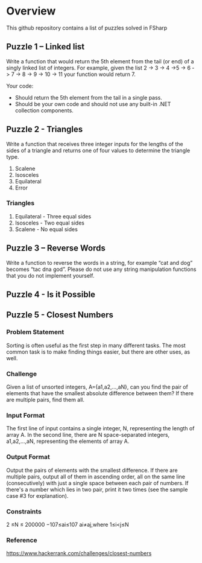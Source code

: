 # Overview
This github repository contains a list of puzzles solved in FSharp

## Puzzle 1 – Linked list

Write a function that would return the 5th element from the tail (or end) of a singly linked list of integers.
For example, given the list 2 -> 3 -> 4 ->5 -> 6 -> 7 -> 8 -> 9 -> 10 -> 11 your function would return 7.

Your code:
* Should return the 5th element from the tail in a single pass.
* Should be your own code and should not use any built-in .NET collection components.

## Puzzle 2 - Triangles

Write a function that receives three integer inputs for the lengths of the sides of a triangle and returns one of four values to determine the triangle type.

1. Scalene
2. Isosceles
3. Equilateral
4. Error

### Triangles

1. Equilateral - Three equal sides
2. Isosceles - Two equal sides
3. Scalene - No equal sides

## Puzzle 3 – Reverse Words

Write a function to reverse the words in a string, for example “cat and dog” becomes “tac dna god”.
Please do not use any string manipulation functions that you do not implement yourself.

## Puzzle 4 - Is it Possible

## Puzzle 5 - Closest Numbers

### Problem Statement

Sorting is often useful as the first step in many different tasks. The most common task is to make finding things easier, but there are other uses, as well.

### Challenge 
Given a list of unsorted integers, A={a1,a2,…,aN}, can you find the pair of elements that have the smallest absolute difference between them? If there are multiple pairs, find them all.

### Input Format 
The first line of input contains a single integer, N, representing the length of array A. 
In the second line, there are N space-separated integers, a1,a2,…,aN, representing the elements of array A.

### Output Format 
Output the pairs of elements with the smallest difference. If there are multiple pairs, output all of them in ascending order, all on the same line (consecutively) with just a single space between each pair of numbers. If there's a number which lies in two pair, print it two times (see the sample case #3 for explanation).

### Constraints

2 ≤N ≤ 200000
−107≤ai≤107
ai≠aj,where 1≤i<j≤N

### Reference
https://www.hackerrank.com/challenges/closest-numbers


